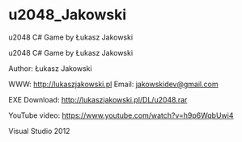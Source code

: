 # u2048_Jakowski
u2048 C# Game by Łukasz Jakowski

u2048 C# Game by Łukasz Jakowski

Author: Łukasz Jakowski

WWW: http://lukaszjakowski.pl Email: jakowskidev@gmail.com

EXE Download: http://lukaszjakowski.pl/DL/u2048.rar

YouTube video: https://www.youtube.com/watch?v=h9p6WqbUwi4

Visual Studio 2012
